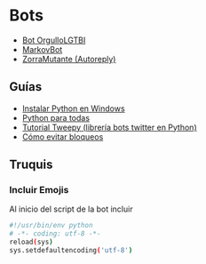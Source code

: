 # Bots

  - [Bot OrgulloLGTBI](https://github.com/gini10/akelarreciberfeminista/blob/master/bots/Bot_OrgulloLGTBI)
  - [MarkovBot](https://github.com/gini10/akelarreciberfeminista/blob/master/bots/MarkovBotCode)
  - [ZorraMutante (Autoreply)](https://github.com/gini10/akelarreciberfeminista/blob/master/bots/ZorraMutante.py)
  
 ## Guías

- [Instalar Python en Windows](https://github.com/gini10/akelarreciberfeminista/blob/master/bots/Instalar_Python_Windows)
- [Python para todas](https://github.com/gini10/akelarreciberfeminista/blob/master/bots/Python%20para%20todos.pdf)
- [Tutorial Tweepy (librería bots twitter en Python)](https://github.com/gini10/akelarreciberfeminista/blob/master/bots/Tutorial_Tweepy.md)
- [Cómo evitar bloqueos](https://github.com/gini10/akelarreciberfeminista/blob/master/bots/evitar_bloqueos_bots_y_lecciones_aprendidas.md)

## Truquis

### Incluir Emojis

Al inicio del script de la bot incluir
```sh
#!/usr/bin/env python
# -*- coding: utf-8 -*- 
reload(sys)
sys.setdefaultencoding('utf-8')
```


  
